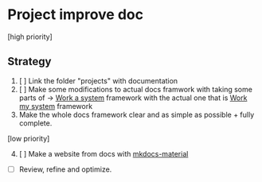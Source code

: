 # Project improve doc

[high priority]

## Strategy

1. [ ] Link the folder "projects" with documentation
2. [ ] Make some modifications to actual docs framwork with taking some parts of -> [Work a system](https://github.com/Primerz/Work-a-system) framework with the actual one that is [Work my system](https://github.com/Primerz/Work-my-system) framework
3. Make the whole docs framework clear and as simple as possible + fully complete.

[low priority]

4. [ ] Make a website from docs with [mkdocs-material](http://squidfunk.github.io/mkdocs-material/)
* [ ] Review, refine and optimize.
